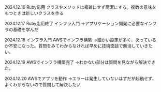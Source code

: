 2024.12.16
Ruby応用
クラスやメソッドは複雑にせず簡潔にする。複数の意味をもつときは新しいクラスを作る

2024.12.17
Ruby応用終了
インフラ入門
→アプリケーション開発に必要なインフラの基礎を学んだ

2024.12.18
インフラ入門
AWSでインフラ構築
→細かい設定が多く、あっているか不安になった。質問をみてわからなければ早めに技術面談で解消していきたい。

2024.12.19
AWSでインフラ構築完了
→わかない部分は質問を見ながら解決できた。

2024.12.20
AWSでアプリを動作
→エラーは発生していないはずだが起動せず、よくわからないので質問して解決したい
